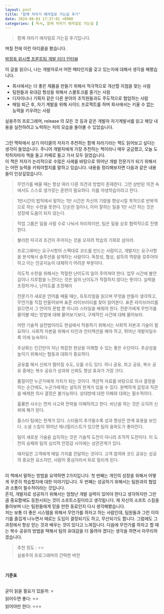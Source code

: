 ```yaml
---
layout: post
title: "함께 자라기 애자일로 가는길 후기"
date: 2024-08-03 17:37:01 +0900
categories: [ 독서, 함께 자라기 애자일로 가는길 ]
---
```


> 함께 자라기 애자일로 가는길 후기입니다.

며칠 전에 이런 아티클을 봤습니다.

[박정욱 위시켓 프론트팀 개발 리더 인터뷰](https://yozm.wishket.com/magazine/detail/2699/?utm_source=slack&utm_medium=bot&utm_campaign=T02JY6M4FE0)

이 글을 읽으니, 나는 개발자로서 어떤 메타인지를 갖고 있는지에 대해서 생각을 해봤습니다.

- 회사에서는 더 좋은 제품을 만들기 위해서 적극적으로 개선할 지점을 찾는 사람
- 팀원들과 유대감 형성을 위해서 스몰토크를 즐기는 사람
- 디자이너나 기획자 같은 다른 분야의 조직원들과도 주도적으로 협업하는 사람
- 매일 퇴근 후, 자기 계발을 위해 사이드 프로젝트를 하며 회사에서는 키울 수 없는 능력을 키우려는 사람

실용주의 프로그래머, release 의 모든 것 등과 같은 개발자 자기계발서를 읽고 해당 내용을 실천하려고 노력하는 저의 모습을 돌아볼 수 있었습니다.

<br><span>그런 맥락에서 상기 아티클의 저자가 추천하는 함께 자라기라는 책도 읽어보고 싶다는 생각이 들었습니다. 주니어 개발자에게 가장 추천하는 책이라니 매우 궁금했고,
오늘 도착하자마자 책을 들고 카페로 들고 가서 모두 읽었습니다.
<br><span>이 책은 저자가 논리적으로 수많은 사례를 바탕으로 뛰어난 개발 전문가가 되기 위해서는 어떤 능력을 키워야할지를 말하고 있습니다. 내용을 정리해보자면 다음과 같은
내용들이 인상깊었습니다.

> 무언가를 배울 때는 항상 여러 다른 의견과 방법이 존재한다. 그런 상반된 의견 속에서도 스스로 생가갛는 훈련이 필요하다. 이를 야생학습이라고 한다.

> 1만시간의 법칙에서 말하는 1만 시간은 자신의 기량을 향상시킬 목적으로 반복적으로 하는 수련을 뜻한다. 단순한 일이나, 이미 잘하는 일을 1만 시간 하는 것은 성장에 도움이
> 되지 않는다.

> 작업 그룹은 일을 사람 수로 나눠서 처리하지만, 팀은 일을 상호 협력적으로 진행한다.

> 불리한 자극과 조건이 주어지는 것을 오히려 학습의 기회로 삼아라.

> 프로그래머는 요구사항의 스펙대로 코드를 만드는 사람이고, 개발자는 요구사항을 분석해서 솔루션을 설계하는 사람이다. 독창성, 협상, 설득의 역량을 갖추어야 하고 이는 인공지능이
> 대체하기 어려운 부분이다.

> 의도적 수련을 위해서는 적절한 난이도의 일이 주어져야 한다. 업무 시간에 불안감이나 지루함을 느낀다는 것은 일의 난이도가 적절하지 않다는 뜻이다. 실력을 조정하거나, 난이도를
> 조정해라

> 전문가가 새로운 언어를 배울 때는, 듀토리얼을 읽으며 무엇을 만들지 생각하고, 무언가를 직접 만들어보며 표준 라이브러리를 찾아 읽어본다. 표준 라이브러리를 읽으면서 그 언어의
> 문법 뿐 아니라 스타일을 배워야 한다.
> 전문가에게 무언가를 물어볼 때는 방법에 대해 물어보기보다, 구체적인 사건에 대해 물어보라.

> 어떤 기술적 실천법이라도 현실에서 적용하기 위해서는 사회적 자본과 기술이 필요하다. 사회적 자본을 위해서 타인과 인터렉션을 해야 하고, 뛰어난 개발자일수록 이에 능숙하다.

> 추상화는 인간만이 지닌 복잡한 현상을 이해할 수 있는 좋은 수단이다. 추상성을 높이기 위해서는 협동과 대화가 중요하다.

> 공유를 해서 신뢰가 떨어질 수도, 오를 수도 있다. 하나 공유, 최고 공유, 복수 공유 중에는 복수 공유가 성과와 신뢰도 향상 효과가 가장 크다.

> 품질이란 누군가에게 가치가 되는 것이다. 객관적 자료를 바탕으로 의사 결정을 하는 순간에도, 누군가에게는 설득의 한계가 있을 수 있다. 완벽하게 감정과 직관을 배제한 의사
> 결정은 불가능하다. 상대방에 대한 이해와 대화는 필수적이다.

> 훌륭한 사수는 먼저 사고와 전략을 이해하려고 한다. 비난을 하는 것은 오히려 신뢰에 해가 된다.

> 올스타 팀에는 한계가 있다. 스타들이 추가될수록 성과 향상은 한계 효용을 보인다. 소셜 스킬이 뛰어난 제너럴리스트가 있으면 팀의 융화도가 좋아진다.

> 팀이 새로운 기술을 습득하는 것은 기술적 도전이 아니라 조직적 도전이다. 이 도전의 승패와 팀의 심리적 안정감 사이에는 상관관계가 있다.

> 애자일은 고객에게 매일 가치를 전달하는 것이다. 고객 참여와 코드 공유는 성공의 중요한 요소지만, 사람이 중심이라서 뒤로 밀리게 된다.

<br><span> 이 책에서 말하는 방법을 요약하면 2가지입니다. 첫 번째는 개인의 성장을 위해서 어떻게 꾸준히 학습할지에 대한 이야기입니다. 두 번째는 성공하기 위해서는
팀원과의 협업과 소통이 필수적이라는 것입니다.
<br><span> 흔히, 개발자로 성공하기 위해서는 엄청난 개발 실력이 있어야 한다고 생각하지만 그만큼 중요함에도 등한시되는 것이 소프트스킬이라고 생각됩니다. 제 자신의 소프트
스킬을 돌아보며 나는 팀원들에게 믿을 만한 동료인지 다시 생각해봤습니다.
<br><span> 저는 보통 더 좋은 시스템을 위해서 무언가를 하자고 하는 사람인데, 팀원들과 그런 이야기를 즐겁게 나누면서 때로는 도입이 결정되기도 하고, 무산되기도 합니다.
그럼에도 그 과정에서 항상 얻는 것과 배우는 것이 있다고 느껴집니다. 다음에 무언가를 하자고 할 때는 복수 공유의 방법을 택해서 팀의 유대감을 더 올려야 겠다는 생각을 하면서
마무리하겠습니다.

> 추천 정도 : ⭐️⭐️
> <br/> 실용주의 프로그래머의 간략한 버전

<br><span>

**기준표**

<br><span>
굳이 읽을 필요가 있을까: ⭐
<br><span>
읽어두면 좋다: ⭐️⭐️
<br><span>
읽어야만 한다: ⭐️⭐️⭐️

